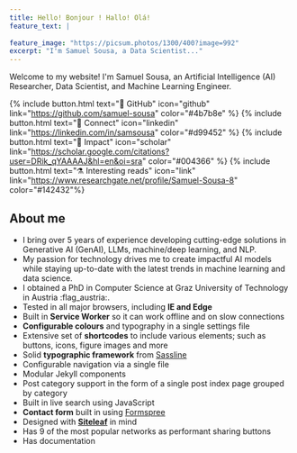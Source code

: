 ```yaml
---
title: Hello! Bonjour ! Hallo! Olá!
feature_text: |
  
feature_image: "https://picsum.photos/1300/400?image=992"
excerpt: "I'm Samuel Sousa, a Data Scientist..."
---
```


Welcome to my website! I'm Samuel Sousa, an Artificial Intelligence (AI) Researcher, Data Scientist, and Machine Learning Engineer.

{% include button.html text="🧰 GitHub" icon="github" link="https://github.com/samuel-sousa" color="#4b7b8e" %} {% include button.html text="🚀 Connect" icon="linkedin" link="https://linkedin.com/in/samsousa" color="#d99452" %} {% include button.html text="🔎 Impact" icon="scholar" link="https://scholar.google.com/citations?user=DRik_qYAAAAJ&hl=en&oi=sra" color="#004366" %} {% include button.html text="⚗️ Interesting reads" icon="link" link="https://www.researchgate.net/profile/Samuel-Sousa-8" color="#142432"%} 

## About me

- I bring over 5 years of experience developing cutting-edge solutions in Generative AI (GenAI), LLMs, machine/deep learning, and NLP.
- My passion for technology drives me to create impactful AI models while staying up-to-date with the latest trends in machine learning and data science.
- I obtained a PhD in Computer Science at Graz University of Technology in Austria :flag_austria:.
- Tested in all major browsers, including **IE and Edge**
- Built in **Service Worker** so it can work offline and on slow connections
- **Configurable colours** and typography in a single settings file
- Extensive set of **shortcodes** to include various elements; such as buttons, icons, figure images and more
- Solid **typographic framework** from [Sassline](https://sassline.com/)
- Configurable navigation via a single file
- Modular Jekyll components
- Post category support in the form of a single post index page grouped by category
- Built in live search using JavaScript
- **Contact form** built in using [Formspree](https://formspree.io/)
- Designed with **[Siteleaf](https://www.siteleaf.com/)** in mind
- Has 9 of the most popular networks as performant sharing buttons
- Has documentation